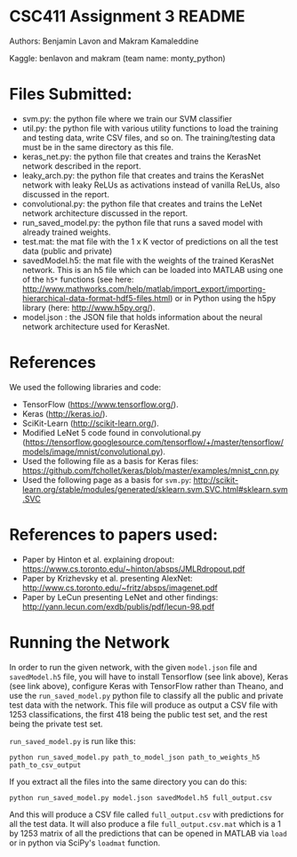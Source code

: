 # CSC411 Assignment 3 README
Authors: Benjamin Lavon and Makram Kamaleddine

Kaggle: benlavon and makram (team name: monty_python)

# Files Submitted:
- svm.py: the python file where we train our SVM classifier
- util.py: the python file with various utility functions to load
the training and testing data, write CSV files, and so on. The training/testing
data must be in the same directory as this file.
- keras_net.py: the python file that creates and trains the KerasNet network
described in the report.
- leaky_arch.py: the python file that creates and trains the KerasNet network with
leaky ReLUs as activations instead of vanilla ReLUs, also discussed in the report.
- convolutional.py: the python file that creates and trains the LeNet network
architecture discussed in the report.
- run_saved_model.py: the python file that runs a saved model with already trained 
weights. 
- test.mat: the mat file with the 1 x K vector of predictions on all the test data
(public and private)
- savedModel.h5: the mat file with the weights of the trained KerasNet network. This is an
h5 file which can be loaded into MATLAB using one of the `h5*` functions (see here: http://www.mathworks.com/help/matlab/import_export/importing-hierarchical-data-format-hdf5-files.html)
or in Python using the h5py library (here: http://www.h5py.org/).
- model.json : the JSON file that holds information about the neural network architecture used
for KerasNet. 

# References 
We used the following libraries and code:
- TensorFlow (https://www.tensorflow.org/).
- Keras (http://keras.io/). 
- SciKit-Learn (http://scikit-learn.org/).
- Modified LeNet 5 code found in convolutional.py (https://tensorflow.googlesource.com/tensorflow/+/master/tensorflow/models/image/mnist/convolutional.py).
- Used the following file as a basis for Keras files: https://github.com/fchollet/keras/blob/master/examples/mnist_cnn.py
- Used the following page as a basis for `svm.py`: http://scikit-learn.org/stable/modules/generated/sklearn.svm.SVC.html#sklearn.svm.SVC

# References to papers used:
- Paper by Hinton et al. explaining dropout: https://www.cs.toronto.edu/~hinton/absps/JMLRdropout.pdf
- Paper by Krizhevsky et al. presenting AlexNet: http://www.cs.toronto.edu/~fritz/absps/imagenet.pdf
- Paper by LeCun presenting LeNet and other findings: http://yann.lecun.com/exdb/publis/pdf/lecun-98.pdf

# Running the Network
In order to run the given network, with the given `model.json` file and `savedModel.h5` file,
you will have to install Tensorflow (see link above), Keras (see link above), configure Keras with
TensorFlow rather than Theano, and use the `run_saved_model.py` python file to classify all the
public and private test data with the network. This file will produce as output a CSV file with
1253 classifications, the first 418 being the public test set, and the rest being the private test
set.

`run_saved_model.py` is run like this:
```
python run_saved_model.py path_to_model_json path_to_weights_h5 path_to_csv_output
```

If you extract all the files into the same directory you can do this:
```
python run_saved_model.py model.json savedModel.h5 full_output.csv
```

And this will produce a CSV file called `full_output.csv` with predictions for all the test
data. It will also produce a file `full_output.csv.mat` which is a 1 by 1253 matrix of all
the predictions that can be opened in MATLAB via `load` or in python via SciPy's `loadmat`
function. 
